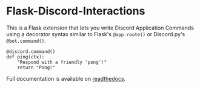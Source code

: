 # Flask-Discord-Interactions

This is a Flask extension that lets you write Discord Application Commands using a decorator syntax similar to Flask's `@app.route()` or Discord.py's `@bot.command()`.

```
@discord.command()
def ping(ctx):
    "Respond with a friendly 'pong'!"
    return "Pong!"
```

Full documentation is available on [readthedocs](https://flask-discord-interactions.readthedocs.io/).
